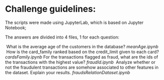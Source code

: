 # Challenge guidelines:

The scripts were made using JupyterLab, which is based on Jupyter Notebook;

The answers are divided into 4 files, 1 for each question:

​		What is the average age of the customers in the database?  *meanAge.ipynb*
​		How is the card_family ranked based on the credit_limit given to each card? *cardsFamily.ipynb*
   	 For the transactions flagged as fraud, what are the ids of the transactions with the highest     value? *fraudId.ipynb*
​    	Analyze whether or not the fraudulent transactions are somehow associated to other features in the dataset. Explain your results.  *fraudsRelationDataset.ipynb*

